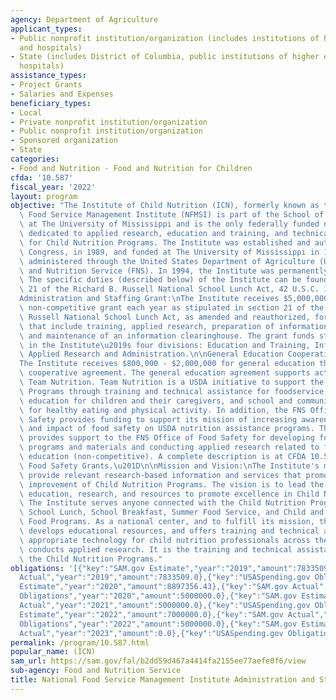 ```yaml
---
agency: Department of Agriculture
applicant_types:
- Public nonprofit institution/organization (includes institutions of higher education
  and hospitals)
- State (includes District of Columbia, public institutions of higher education and
  hospitals)
assistance_types:
- Project Grants
- Salaries and Expenses
beneficiary_types:
- Local
- Private nonprofit institution/organization
- Public nonprofit institution/organization
- Sponsored organization
- State
categories:
- Food and Nutrition - Food and Nutrition for Children
cfda: '10.587'
fiscal_year: '2022'
layout: program
objective: "The Institute of Child Nutrition (ICN), formerly known as the National\
  \ Food Service Management Institute (NFMSI) is part of the School of Applied Science\
  \ at The University of Mississippi and is the only federally funded national center\
  \ dedicated to applied research, education and training, and technical assistance\
  \ for Child Nutrition Programs. The Institute was established and authorized by\
  \ Congress, in 1989, and funded at The University of Mississippi in 1991 by a grant\
  \ administered through the United States Department of Agriculture (USDA), Food\
  \ and Nutrition Service (FNS). In 1994, the Institute was permanently authorized.\
  \ The specific duties (described below) of the Institute can be found in section\
  \ 21 of the Richard B. Russell National School Lunch Act, 42 U.S.C. 1769b-1.\n\n\
  Administration and Staffing Grant:\nThe Institute receives $5,000,000 through a\
  \ non-competitive grant each year as stipulated in section 21 of the Richard B.\
  \ Russell National School Lunch Act, as amended and reauthorized, for activities\
  \ that include training, applied research, preparation of informational materials\
  \ and maintenance of an information clearinghouse. The grant funds staff positions\
  \ in the Institute\u2019s four divisions: Education and Training, Information Services,\
  \ Applied Research and Administration.\n\nGeneral Education Cooperative Agreement:\n\
  The Institute receives $800,000 - $2,000,000 for general education through a non-competitive\
  \ cooperative agreement. The general education agreement supports activities under\
  \ Team Nutrition. Team Nutrition is a USDA initiative to support the Child Nutrition\
  \ Programs through training and technical assistance for foodservice, nutrition\
  \ education for children and their caregivers, and school and community support\
  \ for healthy eating and physical activity. In addition, the FNS Office of Food\
  \ Safety provides funding to support its mission of increasing awareness, visibility,\
  \ and impact of food safety on USDA nutrition assistance programs. The Institute\
  \ provides support to the FNS Office of Food Safety for developing food safety education\
  \ programs and materials and conducting applied research related to food safety\
  \ education (non-competitive). A complete description is at CFDA 10.585 \u201CFNS\
  \ Food Safety Grants.\u201D\n\nMission and Vision:\nThe Institute's mission is to\
  \ provide relevant research-based information and services that promote the continuous\
  \ improvement of Child Nutrition Programs. The vision is to lead the nation in providing\
  \ education, research, and resources to promote excellence in Child Nutrition Programs.\
  \ The Institute serves anyone connected with the Child Nutrition Programs: National\
  \ School Lunch, School Breakfast, Summer Food Service, and Child and Adult Care\
  \ Food Programs. As a national center, and to fulfill its mission, the Institute\
  \ develops educational resources, and offers training and technical assistance using\
  \ appropriate technology for child nutrition professionals across the nation and\
  \ conducts applied research. It is the training and technical assistance arm of\
  \ the Child Nutrition Programs."
obligations: '[{"key":"SAM.gov Estimate","year":"2019","amount":7833509.0},{"key":"SAM.gov
  Actual","year":"2019","amount":7833509.0},{"key":"USASpending.gov Obligations","year":"2019","amount":5000000.0},{"key":"SAM.gov
  Estimate","year":"2020","amount":8897356.43},{"key":"SAM.gov Actual","year":"2020","amount":8897356.43},{"key":"USASpending.gov
  Obligations","year":"2020","amount":5000000.0},{"key":"SAM.gov Estimate","year":"2021","amount":5000000.0},{"key":"SAM.gov
  Actual","year":"2021","amount":5000000.0},{"key":"USASpending.gov Obligations","year":"2021","amount":6988116.35},{"key":"SAM.gov
  Estimate","year":"2022","amount":7000000.0},{"key":"SAM.gov Actual","year":"2022","amount":7000000.0},{"key":"USASpending.gov
  Obligations","year":"2022","amount":5000000.0},{"key":"SAM.gov Estimate","year":"2023","amount":7000000.0},{"key":"SAM.gov
  Actual","year":"2023","amount":0.0},{"key":"USASpending.gov Obligations","year":"2023","amount":5000000.0}]'
permalink: /program/10.587.html
popular_name: (ICN)
sam_url: https://sam.gov/fal/b2dd59d467a4414fa2155ee77aefe0f6/view
sub-agency: Food and Nutrition Service
title: National Food Service Management Institute Administration and Staffing Grant
---
```

